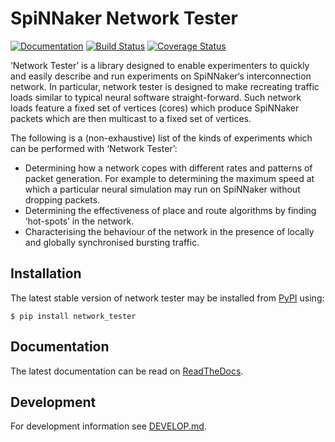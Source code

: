 SpiNNaker Network Tester
========================

[![Documentation](https://readthedocs.org/projects/network-tester/badge/?version=stable)](http://network-tester.readthedocs.org/en/stable/)
[![Build Status](https://travis-ci.org/project-rig/network_tester.svg?branch=master)](https://travis-ci.org/project-rig/network_tester)
[![Coverage Status](https://coveralls.io/repos/project-rig/network_tester/badge.svg?branch=master)](https://coveralls.io/r/project-rig/network_tester?branch=master)

‘Network Tester’ is a library designed to enable experimenters to quickly and
easily describe and run experiments on SpiNNaker‘s interconnection network. In
particular, network tester is designed to make recreating traffic loads similar
to typical neural software straight-forward. Such network loads feature a fixed
set of vertices (cores) which produce SpiNNaker packets which are then
multicast to a fixed set of vertices.

The following is a (non-exhaustive) list of the kinds of experiments which can
be performed with ‘Network Tester’:

* Determining how a network copes with different rates and patterns of packet
  generation. For example to determining the maximum speed at which a
  particular neural simulation may run on SpiNNaker without dropping packets.
* Determining the effectiveness of place and route algorithms by finding
  ‘hot-spots’ in the network.
* Characterising the behaviour of the network in the presence of locally and
  globally synchronised bursting traffic.


Installation
------------

The latest stable version of network tester may be installed from
[PyPI](https://pypi.python.org/pypi/network_tester) using:

    $ pip install network_tester

Documentation
-------------

The latest documentation can be read on [ReadTheDocs](http://network-tester.readthedocs.org/).


Development
-----------

For development information see [DEVELOP.md](./DEVELOP.md).
